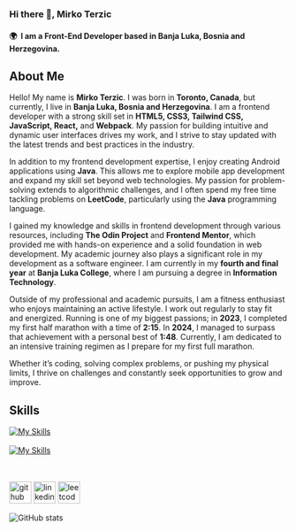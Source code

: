 ### Hi there 👋, Mirko Terzic
#### 🌍  I am a Front-End Developer based in Banja Luka, Bosnia and Herzegovina.
## About Me

Hello! My name is **Mirko Terzic**. I was born in **Toronto, Canada**, but currently, I live in **Banja Luka, Bosnia and Herzegovina**. I am a frontend developer with a strong skill set in **HTML5, CSS3, Tailwind CSS, JavaScript, React,** and **Webpack**. My passion for building intuitive and dynamic user interfaces drives my work, and I strive to stay updated with the latest trends and best practices in the industry.

In addition to my frontend development expertise, I enjoy creating Android applications using **Java**. This allows me to explore mobile app development and expand my skill set beyond web technologies. My passion for problem-solving extends to algorithmic challenges, and I often spend my free time tackling problems on **LeetCode**, particularly using the **Java** programming language.

I gained my knowledge and skills in frontend development through various resources, including **The Odin Project** and **Frontend Mentor**, which provided me with hands-on experience and a solid foundation in web development. My academic journey also plays a significant role in my development as a software engineer. I am currently in my **fourth and final year** at **Banja Luka College**, where I am pursuing a degree in **Information Technology**.

Outside of my professional and academic pursuits, I am a fitness enthusiast who enjoys maintaining an active lifestyle. I work out regularly to stay fit and energized. Running is one of my biggest passions; in **2023**, I completed my first half marathon with a time of **2:15**. In **2024**, I managed to surpass that achievement with a personal best of **1:48**. Currently, I am dedicated to an intensive training regimen as I prepare for my first full marathon.

Whether it’s coding, solving complex problems, or pushing my physical limits, I thrive on challenges and constantly seek opportunities to grow and improve.

## Skills


[![My Skills](https://skillicons.dev/icons?i=html,css,tailwind,js,react)](https://skillicons.dev) &nbsp;&nbsp;&nbsp;&nbsp;&nbsp;
<br/>
<br/>
[![My Skills](https://skillicons.dev/icons?i=java,androidstudio,sqlite)](https://skillicons.dev)
<br/>
<br/><br/>


[<img src='https://cdn.jsdelivr.net/npm/simple-icons@3.0.1/icons/github.svg' alt='github' height='40'>](https://github.com/mirkoterzic)  [<img src='https://cdn.jsdelivr.net/npm/simple-icons@3.0.1/icons/linkedin.svg' alt='linkedin' height='40'>](https://www.linkedin.com/in/mirkoterzic/)  [<img src='https://cdn.jsdelivr.net/npm/simple-icons@3.0.1/icons/leetcode.svg' alt='leetcode' height='40'>](https://leetcode.com/u/mirko_terzic/)  

![GitHub stats](https://github-readme-stats.vercel.app/api?username=mirkoterzic&show_icons=true)  


